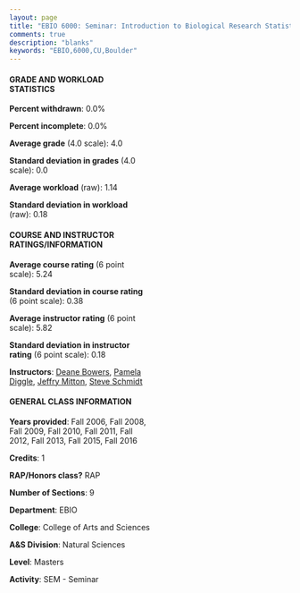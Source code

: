 ```yaml
---
layout: page
title: "EBIO 6000: Seminar: Introduction to Biological Research Statistics"
comments: true
description: "blanks"
keywords: "EBIO,6000,CU,Boulder"
---
```

<head>
<script src="https://ajax.googleapis.com/ajax/libs/jquery/2.1.3/jquery.min.js"></script>
<script src="https://dl.dropboxusercontent.com/s/pc42nxpaw1ea4o9/highcharts.js?dl=0"></script>
<!-- <script src="../assets/js/highcharts.js"></script> -->
<style type="text/css">@font-face {
	font-family: "Bebas Neue";
	src: url(https://www.filehosting.org/file/details/544349/BebasNeue Regular.otf) format("opentype");
	}
	h1.Bebas { 
		font-family: "Bebas Neue", Verdana, Tahoma;
	}
</style>
</head>
<body>
	<div id="container" style="float: right; width: 45%; height: 88%; margin-left: 2.5%; margin-right: 2.5%;"></div>
	<script language="JavaScript">
		$(document).ready(function() {
		var chart = {type: 'column'};
		var title = {text: 'Grade Distribution'};
		var xAxis = {categories: ['A','B','C','D','F'],crosshair: true};
		var yAxis = {min: 0,title: {text: 'Percentage'}};
		var tooltip = {headerFormat: '<center><b><span style="font-size:20px">{point.key}</span></b></center>',
		               pointFormat: '<td style="padding:0"><b>{point.y:.1f}%</b></td>',
		               footerFormat: '</table>',shared: true,useHTML: true};
		var plotOptions = {column: {pointPadding: 0.0,borderWidth: 0}};  
		var credits = {enabled: false};var series= [{name: 'Percent',data: [100.0,0.0,0.0,0.0,0.0,]}];
		var json = {};
		json.chart = chart;
		json.title = title;
		json.tooltip = tooltip;
		json.xAxis = xAxis;
		json.yAxis = yAxis;  
		json.series = series;
		json.plotOptions = plotOptions;  
		json.credits = credits;
		$('#container').highcharts(json);
	});
	</script>
</body>
			   
#### GRADE AND WORKLOAD STATISTICS

**Percent withdrawn**: 0.0%

**Percent incomplete**: 0.0%

**Average grade** (4.0 scale): 4.0

**Standard deviation in grades** (4.0 scale): 0.0

**Average workload** (raw): 1.14

**Standard deviation in workload** (raw): 0.18

#### COURSE AND INSTRUCTOR RATINGS/INFORMATION

**Average course rating** (6 point scale): 5.24

**Standard deviation in course rating** (6 point scale): 0.38

**Average instructor rating** (6 point scale): 5.82

**Standard deviation in instructor rating** (6 point scale): 0.18

**Instructors**: <a href='../../instructors/Deane_Bowers'>Deane Bowers</a>, <a href='../../instructors/Pamela_Diggle'>Pamela Diggle</a>, <a href='../../instructors/Jeffry_Mitton'>Jeffry Mitton</a>, <a href='../../instructors/Steve_Schmidt'>Steve Schmidt</a>

#### GENERAL CLASS INFORMATION

**Years provided**: Fall 2006, Fall 2008, Fall 2009, Fall 2010, Fall 2011, Fall 2012, Fall 2013, Fall 2015, Fall 2016

**Credits**: 1

**RAP/Honors class?** RAP

**Number of Sections**: 9

**Department**: EBIO

**College**: College of Arts and Sciences

**A&S Division**: Natural Sciences

**Level**: Masters

**Activity**: SEM - Seminar
